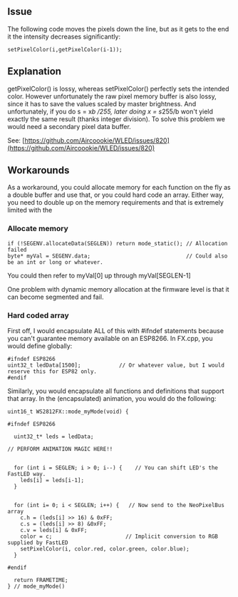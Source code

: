 ## Issue
The following code moves the pixels down the line, but as it gets to the end it the intensity decreases significantly:

`setPixelColor(i,getPixelColor(i-1));`

## Explanation

getPixelColor() is lossy, whereas setPixelColor() perfectly sets the intended color. However unfortunately the raw pixel memory buffer is also lossy, since it has to save the values scaled by master brightness. And unfortunately, if you do s = x*b /255, later doing x = s*255/b won't yield exactly the same result (thanks integer division). To solve this problem we would need a secondary pixel data buffer.

See: [https://github.com/Aircoookie/WLED/issues/820](https://github.com/Aircoookie/WLED/issues/820)

## Workarounds
As a workaround, you could allocate memory for each function on the fly as a double buffer and use that, or you could hard code an array. Either way, you need to double up on the memory requirements and that is extremely limited with the 

### Allocate memory
```
if (!SEGENV.allocateData(SEGLEN)) return mode_static(); // Allocation failed
byte* myVal = SEGENV.data;                              // Could also be an int or long or whatever.
```
You could then refer to myVal[0] up through myVal[SEGLEN-1]

One problem with dynamic memory allocation at the firmware level is that it can become segmented and fail.

### Hard coded array

First off, I would encapsulate ALL of this with #ifndef statements because you can't guarantee memory available on an ESP8266. In FX.cpp, you would define globally:

```
#ifndef ESP8266
uint32_t ledData[1500];            // Or whatever value, but I would reserve this for ESP82 only.
#endif
```
Similarly, you would encapsulate all functions and definitions that support that array. In the (encapsulated) animation, you would do the following:

```
uint16_t WS2812FX::mode_myMode(void) {

#ifndef ESP8266

  uint32_t* leds = ledData;

// PERFORM ANIMATION MAGIC HERE!!


  for (int i = SEGLEN; i > 0; i--) {    // You can shift LED's the FastLED way.
    leds[i] = leds[i-1];
  }


  for (int i= 0; i < SEGLEN; i++) {   // Now send to the NeoPixelBus array
    c.h = (leds[i] >> 16) & 0xFF;
    c.s = (leds[i] >> 8) &0xFF;
    c.v = leds[i] & 0xFF;
    color = c;                       // Implicit conversion to RGB supplied by FastLED
    setPixelColor(i, color.red, color.green, color.blue);
  }

#endif

  return FRAMETIME;
} // mode_myMode()
```
